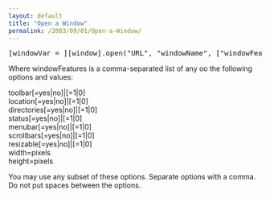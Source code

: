 ```yaml
---
layout: default
title: "Open a Window"
permalink: /2003/09/01/Open-a-Window/
---
```


<PRE>[windowVar = ][window].open("URL", "windowName", ["windowFeatures"])</PRE>
<P>Where windowFeatures is a comma-separated list of any oo the following options and values: </P><div class="code">toolbar[=yes|no]|[=1|0]<br>
   location[=yes|no]|[=1|0]<br>
   directories[=yes|no]|[=1|0]<br>
   status[=yes|no]|[=1|0]<br>
   menubar[=yes|no]|[=1|0]<br>
   scrollbars[=yes|no]|[=1|0]<br>
   resizable[=yes|no]|[=1|0]<br>
   width=pixels<br>
   height=pixels</div>
<P>You may use any subset of these options. Separate options with a comma. Do not put spaces between the options. </P>